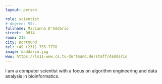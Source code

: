 ```yaml
---
layout: person

role: scientist
# degree: MSc.
fullname: Marianna D'Addario
street:  OH14
room: 215
city: Dortmund
tel: +49 (231) 755-7778
image: daddario.jpg
www: https://ls11-www.cs.tu-dortmund.de/staff/daddario
---
```


I am a computer scientist with a focus on algorithm engineering and data analysis in bioinformatics.
